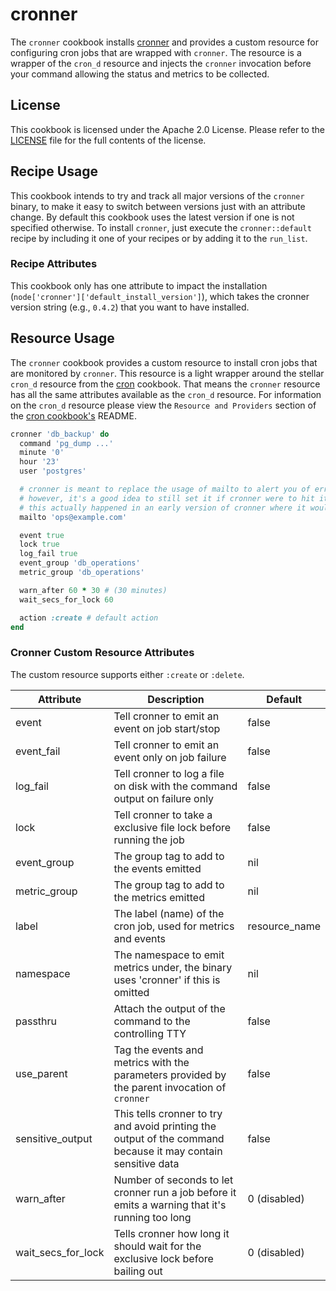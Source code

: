 # cronner

The `cronner` cookbook installs [cronner](https://github.com/theckman/cronner)
and provides a custom resource for configuring cron jobs that are wrapped with `cronner`.
The resource is a wrapper of the `cron_d` resource and injects the `cronner` invocation
before your command allowing the status and metrics to be collected.

## License
This cookbook is licensed under the Apache 2.0 License. Please refer to
the [LICENSE](https://github.com/theckman/cookbook-cronner/blob/master/LICENSE)
file for the full contents of the license.

## Recipe Usage
This cookbook intends to try and track all major versions of the `cronner`
binary, to make it easy to switch between versions just with an attribute
change. By default this cookbook uses the latest version if one is not specified
otherwise. To install `cronner`, just execute the `cronner::default` recipe by
including it one of your recipes or by adding it to the `run_list`.

### Recipe Attributes
This cookbook only has one attribute to impact the installation
(`node['cronner']['default_install_version']`), which takes the cronner version
string (e.g., `0.4.2`) that you want to have installed.

## Resource Usage
The `cronner` cookbook provides a custom resource to install cron jobs that are monitored
by `cronner`. This resource is a light wrapper around the stellar `cron_d` resource from
the [cron](https://supermarket.chef.io/cookbooks/cron) cookbook. That means the
`cronner` resource has all the same attributes available as the `cron_d` resource. For
information on the `cron_d` resource please view the `Resource and Providers`
section of the [cron cookbook's](https://supermarket.chef.io/cookbooks/cron)
README.

```ruby
cronner 'db_backup' do
  command 'pg_dump ...'
  minute '0'
  hour '23'
  user 'postgres'

  # cronner is meant to replace the usage of mailto to alert you of errors or problems
  # however, it's a good idea to still set it if cronner were to hit its own internal issues
  # this actually happened in an early version of cronner where it would randomly hit a stdlib bug
  mailto 'ops@example.com'

  event true
  lock true
  log_fail true
  event_group 'db_operations'
  metric_group 'db_operations'

  warn_after 60 * 30 # (30 minutes)
  wait_secs_for_lock 60

  action :create # default action
end
```

### Cronner Custom Resource Attributes
The custom resource supports either `:create` or `:delete`.

|Attribute|Description|Default|
|---------|-----------|-------|
|event|Tell cronner to emit an event on job start/stop|false|
|event_fail|Tell cronner to emit an event only on job failure|false|
|log_fail|Tell cronner to log a file on disk with the command output on failure only|false|
|lock|Tell cronner to take a exclusive file lock before running the job|false|
|event_group|The group tag to add to the events emitted|nil|
|metric_group|The group tag to add to the metrics emitted|nil|
|label|The label (name) of the cron job, used for metrics and events|resource_name|
|namespace|The namespace to emit metrics under, the binary uses 'cronner' if this is omitted|nil|
|passthru|Attach the output of the command to the controlling TTY|false|
|use_parent|Tag the events and metrics with the parameters provided by the parent invocation of `cronner`|false|
|sensitive_output|This tells cronner to try and avoid printing the output of the command because it may contain sensitive data|false|
|warn_after|Number of seconds to let cronner run a job before it emits a warning that it's running too long|0 (disabled)|
|wait_secs_for_lock|Tells cronner how long it should wait for the exclusive lock before bailing out|0 (disabled)|
